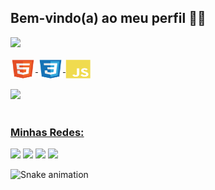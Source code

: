 ## Bem-vindo(a) ao meu perfil 👋😄

 <div>
   <a href="https://github.com/Joaovqf">
   <img height="180em" src="https://github-readme-stats.vercel.app/api?username=Joaovqf&show_icons=true&theme=dark&include_all_commits=true&count_private=true"/>
   <div style="display: inline_block"><br>
     <img align="center" alt="HTML" height="30" width="40" src="https://raw.githubusercontent.com/devicons/devicon/master/icons/html5/html5-original.svg">
     <img align="center" alt="CSS" height="30" width="40" src="https://raw.githubusercontent.com/devicons/devicon/master/icons/css3/css3-original.svg">
     <img align="center" alt="Js" height="30" width="40" src="https://raw.githubusercontent.com/devicons/devicon/master/icons/javascript/javascript-plain.svg">
   </div>
   </br>
   <img height="180em" src="https://github-readme-stats.vercel.app/api/top-langs/?username=Joaovqf&layout=compact&langs_count=6&theme=dark"/>

</div>
 
 <br>
 
  ### Minhas Redes:
 
<div> 
<a href="https://www.linkedin.com/in/joaovqf/" target="_blank"><img src="https://img.shields.io/badge/-LinkedIn-%230077B5?style=for-the-badge&logo=linkedin&logoColor=white" target="_blank"></a> 
<a href = "victorquueiroz@gmail.com"><img src="https://img.shields.io/badge/-Gmail-%23333?style=for-the-badge&logo=gmail&logoColor=white" target="_blank"></a>
<a href="https://www.instagram.com/joaovqf/" target="_blank"><img src="https://img.shields.io/badge/-Instagram-%23E4405F?style=for-the-badge&logo=instagram&logoColor=white" target="_blank"></a>
<a href="#" target="_blank"><img src="https://img.shields.io/badge/Discord-7289DA?style=for-the-badge&logo=discord&logoColor=white" target="_blank"></a> 
 
  ![Snake animation](https://github.com/Joaovqf/Joaovqf/blob/output/github-contribution-grid-snake.svg)

</div>
